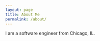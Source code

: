 ```yaml
---
layout: page
title: About Me
permalink: /about/
---
```


I am a software engineer from Chicago, IL. 
